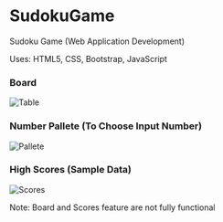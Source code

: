 # SudokuGame
Sudoku Game (Web Application Development)

Uses: HTML5, CSS, Bootstrap, JavaScript

### Board 
![Table](https://user-images.githubusercontent.com/45467347/168206501-daa9336b-fa65-4451-a4b2-31e7addd2140.PNG)

### Number Pallete (To Choose Input Number)
![Pallete](https://user-images.githubusercontent.com/45467347/168206541-76cf4d97-868b-48b7-86fb-828ca8c6de56.PNG)

### High Scores (Sample Data)
![Scores](https://user-images.githubusercontent.com/45467347/168206591-316daa11-95d1-431c-9e28-9ee21b913904.PNG)

Note: Board and Scores feature are not fully functional



